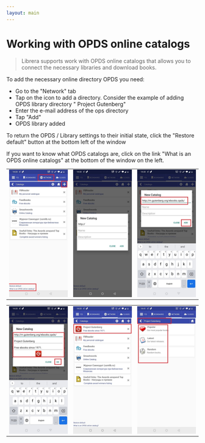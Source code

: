 ```yaml
---
layout: main
---
```


# Working with OPDS online catalogs

> Librera supports work with OPDS online catalogs that allows you to connect the necessary libraries and download books.

To add the necessary online directory OPDS you need:
* Go to the "Network" tab
* Tap on the icon to add a directory. Consider the example of adding OPDS library directory " Project Gutenberg"
* Enter the e-mail address of the ops directory
* Tap "Add"
* OPDS library added

To return the OPDS / Library settings to their initial state, click the "Restore default" button at the bottom left of the window

If you want to know what OPDS catalogs are, click on the link "What is an OPDS online catalogs" at the bottom of the window on the left.

||||
|-|-|-|
|![](1.jpg)|![](2.jpg)|![](3.jpg)|

||||
|-|-|-|
|![](4.jpg)|![](5.jpg)|![](6.jpg)|
